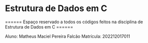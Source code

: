 # Estrutura de Dados em C
====== Espaço reservado a todos os códigos feitos na disciplina de Estrutura de Dados em C ======

Aluno: Matheus Maciel Pereira Falcão
Matrícula: 202212017011

